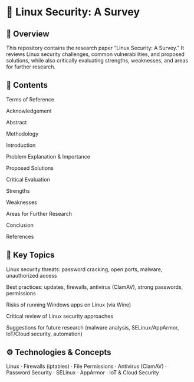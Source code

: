 # 🔐 Linux Security: A Survey
## 📌 Overview

This repository contains the research paper “Linux Security: A Survey.”
It reviews Linux security challenges, common vulnerabilities, and proposed solutions, while also critically evaluating strengths, weaknesses, and areas for further research.

## 📂 Contents

Terms of Reference

Acknowledgement

Abstract

Methodology

Introduction

Problem Explanation & Importance

Proposed Solutions

Critical Evaluation

Strengths

Weaknesses

Areas for Further Research

Conclusion

References

## 🔑 Key Topics

Linux security threats: password cracking, open ports, malware, unauthorized access

Best practices: updates, firewalls, antivirus (ClamAV), strong passwords, permissions

Risks of running Windows apps on Linux (via Wine)

Critical review of Linux security approaches

Suggestions for future research (malware analysis, SELinux/AppArmor, IoT/Cloud security, automation)

## ⚙️ Technologies & Concepts

Linux · Firewalls (iptables) · File Permissions · Antivirus (ClamAV) · Password Security · SELinux · AppArmor · IoT & Cloud Security
